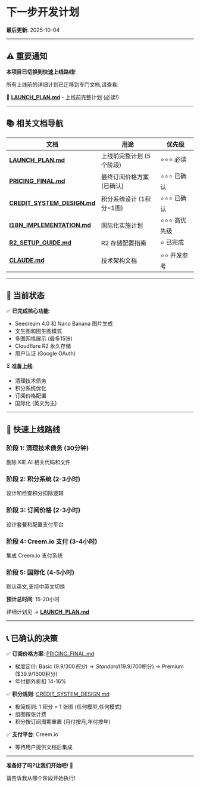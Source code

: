 # 下一步开发计划

**最后更新**: 2025-10-04

---

## ⚠️ 重要通知

**本项目已切换到快速上线路线!**

所有上线前的详细计划已迁移到专门文档,请查看:

📖 **[LAUNCH_PLAN.md](LAUNCH_PLAN.md)** - 上线前完整计划 (必读!)

---

## 📚 相关文档导航

| 文档 | 用途 | 优先级 |
|------|------|--------|
| **[LAUNCH_PLAN.md](LAUNCH_PLAN.md)** | 上线前完整计划 (5个阶段) | ⭐⭐⭐ 必读 |
| **[PRICING_FINAL.md](PRICING_FINAL.md)** | 最终订阅价格方案 (已确认) | ⭐⭐⭐ 已确认 |
| **[CREDIT_SYSTEM_DESIGN.md](CREDIT_SYSTEM_DESIGN.md)** | 积分系统设计 (1积分=1图) | ⭐⭐⭐ 已确认 |
| **[I18N_IMPLEMENTATION.md](I18N_IMPLEMENTATION.md)** | 国际化实施计划 | ⭐⭐⭐ 高优先级 |
| **[R2_SETUP_GUIDE.md](R2_SETUP_GUIDE.md)** | R2 存储配置指南 | ⭐ 已完成 |
| **[CLAUDE.md](CLAUDE.md)** | 技术架构文档 | ⭐⭐ 开发参考 |

---

## 🎯 当前状态

✅ **已完成核心功能**:
- Seedream 4.0 和 Nano Banana 图片生成
- 文生图和图生图模式
- 多图网格展示 (最多15张)
- Cloudflare R2 永久存储
- 用户认证 (Google OAuth)

⏳ **准备上线**:
- 清理技术债务
- 积分系统优化
- 订阅价格配置
- 国际化 (英文为主)

---

## 🚀 快速上线路线

### 阶段 1: 清理技术债务 (30分钟)
删除 KIE.AI 相关代码和文件

### 阶段 2: 积分系统 (2-3小时)
设计和检查积分扣除逻辑

### 阶段 3: 订阅价格 (2-3小时)
设计套餐和配置支付平台

### 阶段 4: Creem.io 支付 (3-4小时)
集成 Creem.io 支付系统

### 阶段 5: 国际化 (4-5小时)
默认英文,支持中英文切换

**预计总时间**: 15-20小时

详细计划见 → **[LAUNCH_PLAN.md](LAUNCH_PLAN.md)**

---

## 📞 已确认的决策

✅ **订阅价格方案**: [PRICING_FINAL.md](PRICING_FINAL.md)
   - 梯度定价: Basic ($9.9/300积分) → Standard ($19.9/700积分) → Premium ($39.9/1600积分)
   - 年付额外折扣 14-16%

✅ **积分规则**: [CREDIT_SYSTEM_DESIGN.md](CREDIT_SYSTEM_DESIGN.md)
   - 极简规则: 1 积分 = 1 张图 (任何模型,任何模式)
   - 组图按张计费
   - 积分按订阅周期重置 (月付按月,年付按年)

✅ **支付平台**: Creem.io
   - 等待用户提供文档后集成

---

**准备好了吗?让我们开始吧!** 🚀

请告诉我从哪个阶段开始执行!
